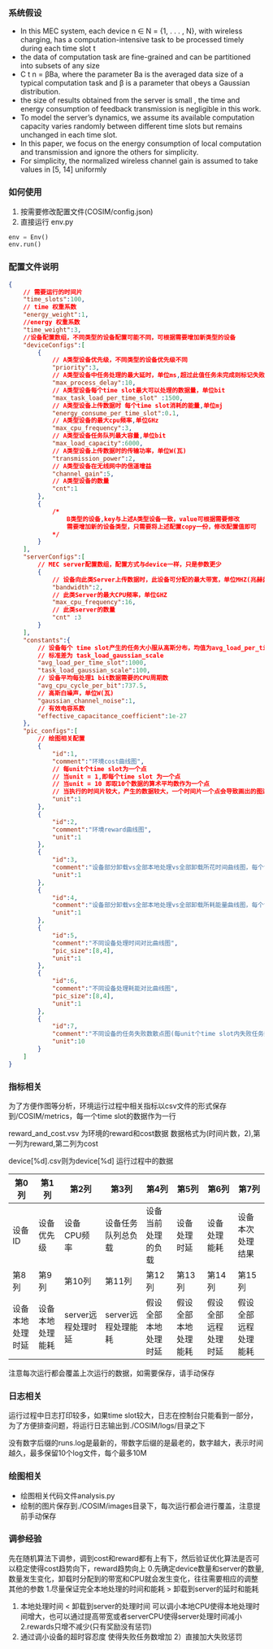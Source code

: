 
### 系统假设
* In this MEC system, each device n ∈ N = {1, . . . , N},
with wireless charging, has a computation-intensive task to be
processed timely during each time slot t
*  the data of computation task are fine-grained and
can be partitioned into subsets of any size
* C t n = βBa, where the parameter Ba is the averaged data size of a typical computation task and β is a parameter that obeys a Gaussian distribution. 
* the size of results obtained from the server
is small , the time and energy consumption of feedback transmission is negligible in this work.
* To model the server’s dynamics, we assume its available computation capacity varies randomly between different time slots but remains unchanged in each time slot.
*  In this paper, we focus on the energy consumption of
local computation and transmission and ignore the others
for simplicity. 
* For simplicity, the normalized
wireless channel gain is assumed to take values in [5, 14] uniformly
### 如何使用

1. 按需要修改配置文件(COSIM/config.json)
2. 直接运行 env.py

```python
env = Env()
env.run()
```

### 配置文件说明

```json
{
    // 需要运行的时间片
    "time_slots":100,
    // time 权重系数
    "energy_weight":1,
    //energy 权重系数
    "time_weight":3,
    //设备配置数组，不同类型的设备配置可能不同，可根据需要增加新类型的设备
    "deviceConfigs":[
        {
            // A类型设备优先级，不同类型的设备优先级不同
            "priority":3,
            // A类型设备中任务处理的最大延时，单位ms,超过此值任务未完成则标记失败
            "max_process_delay":10,
            // A类型设备每个time slot最大可以处理的数据量，单位bit
            "max_task_load_per_time_slot" :1500,
            // A类型设备上传数据时 每个time slot消耗的能量,单位mj
            "energy_consume_per_time_slot":0.1,
            // A类型设备的最大cpu频率,单位GHz
            "max_cpu_frequency":3,
            // A类型设备任务队列最大容量,单位bit
            "max_load_capacity":6000,
            // A类型设备上传数据时的传输功率，单位W(瓦)
            "transmission_power":2,
            // A类型设备在无线网中的信道增益
            "channel_gain":5,   
            // A类型设备的数量
            "cnt":1
        },
        { 
            /*
            	B类型的设备,key与上述A类型设备一致，value可根据需要修改
            	需要增加新的设备类型，只需要将上述配置copy一份，修改配置值即可
            */
        }
    ],
    "serverConfigs":[
        // MEC server配置数组，配置方式与device一样，只是参数更少
        {
            // 设备向此类Server上传数据时，此设备可分配的最大带宽，单位MHZ(兆赫兹)
            "bandwidth":2,
            // 此类Server的最大CPU频率，单位GHZ
            "max_cpu_frequency":16,
            // 此类server的数量
            "cnt" :3
        }
    ],
    "constants":{
        // 设备每个 time slot产生的任务大小服从高斯分布，均值为avg_load_per_time_slot(单位bit)
        // 标准差为 task_load_gaussian_scale
    	"avg_load_per_time_slot":1000,
        "task_load_gaussian_scale":100,
    	// 设备平均每处理1 bit数据需要的CPU周期数
    	"avg_cpu_cycle_per_bit":737.5,
    	// 高斯白噪声，单位W(瓦)
    	"gaussian_channel_noise":1,
    	// 有效电容系数
    	"effective_capacitance_coefficient":1e-27	
    },
    "pic_configs":[
        // 绘图相关配置
        {
            "id":1,
            "comment":"环境cost曲线图",
            // 每unit个time slot为一个点
            // 当unit = 1,即每个time slot 为一个点
            // 当unit = 10 即取10个数据的算术平均数作为一个点
            // 当执行的时间片较大，产生的数据较大，一个时间片一个点会导致画出的图过于密集，可通过调剂此参数解决
            "unit":1
        },
        {
            "id":2,
            "comment":"环境reward曲线图",
            "unit":1
        },
        {
            "id":3,
            "comment":"设备部分卸载vs全部本地处理vs全部卸载所花时间曲线图，每个设备一张",
            "unit":1
        },
        {
            "id":4,
            "comment":"设备部分卸载vs全部本地处理vs全部卸载所耗能量曲线图，每个设备一张",
            "unit":1
        },
        {
            "id":5,
            "comment":"不同设备处理时间对比曲线图",
            "pic_size":[8,4],
            "unit":1
        },
        {
            "id":6,
            "comment":"不同设备处理耗能对比曲线图",
            "pic_size":[8,4],
            "unit":1
        },
        {
            "id":7,
            "comment":"不同设备的任务失败数散点图(每unit个time slot内失败任务数的总和)",
            "unit":10
        }
    ]
}
```

### 指标相关

为了方便作图等分析，环境运行过程中相关指标以csv文件的形式保存到/COSIM/metrics，每一个time slot的数据作为一行

reward_and_cost.vsv 为环境的reward和cost数据 数据格式为(时间片数，2),第一列为reward,第二列为cost

device[%d].csv则为device[%d] 运行过程中的数据

| 第0列            | 第1列            | 第2列              | 第3列              | 第4列                | 第5列                | 第6列                | 第7列                |
| ---------------- | ---------------- | ------------------ | ------------------ | -------------------- | -------------------- | -------------------- | -------------------- |
| 设备ID           | 设备优先级       | 设备CPU频率        | 设备任务队列总负载 | 设备当前处理的负载   | 设备处理时延         | 设备处理能耗         | 设备本次处理结果     |
| 第8列            | 第9列            | 第10列             | 第11列             | 第12列               | 第13列               | 第14列               | 第15列               |
| 设备本地处理时延 | 设备本地处理能耗 | server远程处理时延 | server远程处理能耗 | 假设全部本地处理时延 | 假设全部本地处理能耗 | 假设全部远程处理时延 | 假设全部远程处理能耗 |

注意每次运行都会覆盖上次运行的数据，如需要保存，请手动保存

### 日志相关

运行过程中日志打印较多，如果time slot较大，日志在控制台只能看到一部分，为了方便排查问题，将运行日志输出到./COSIM/logs/目录之下

没有数字后缀的runs.log是最新的，带数字后缀的是最老的，数字越大，表示时间越久，最多保留10个log文件，每个最多10M

### 绘图相关
* 绘图相关代码文件analysis.py
* 绘制的图片保存到./COSIM/images目录下，每次运行都会进行覆盖，注意提前手动保存

### 调参经验
先在随机算法下调参，调到cost和reward都有上有下，然后验证优化算法是否可以稳定使得cost趋势向下，reward趋势向上
0.先确定device数量和server的数量,数量发生变化，卸载时分配到的带宽和CPU就会发生变化，往往需要相应的调整其他的参数
1.尽量保证完全本地处理的时间和能耗 > 卸载到server的延时和能耗
1) 本地处理时间 < 卸载到server的处理时间
    可以调小本地CPU使得本地处理时间增大，也可以通过提高带宽或者serverCPU使得server处理时间减小
2.rewards只增不减少(只有奖励没有惩罚)
1) 通过调小设备的超时容忍度 使得失败任务数增加
2）直接加大失败惩罚

